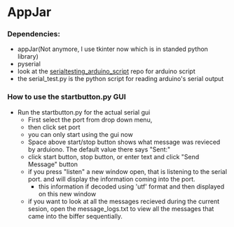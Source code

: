 # AppJar
### Dependencies:
  - appJar(Not anymore, I use tkinter now which is in standed python library)
  - pyserial
  - look at the [serialtesting_arduino_script](https://github.com/ub1999/AppJar/tree/main/serialtesting_arduino_script) repo for arduino script
  - the serial_test.py is the python script for reading arduino's serial output 
  
### How to use the startbutton.py GUI
  - Run the startbutton.py for the actual serial gui
    - First select the port from drop down menu, 
    - then click set port
    - you can only start using the gui now 
    - Space above start/stop button shows what message was revieced by arduiono. The default value there says "Sent:" 
    - click start button, stop button, or enter text and click "Send Message" button
    - if you press "listen" a new window open, that is listening to the serial port. and will display the information coming into the port. 
      - this information if decoded using 'utf' format and then displayed on this new window
    - if you want to look at all the messages recieved during the current sesion, open the message_logs.txt to view all the messages that came into the biffer sequentially. 
